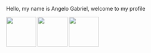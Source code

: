 Hello, my name is Angelo Gabriel, welcome to my profile

<div>
  <img src ="https://cdn-icons-png.flaticon.com/512/174/174854.png" style="width:80px">
  <img src ="https://cdn-icons-png.flaticon.com/512/732/732190.png" style="width:80px">
  <img src ="https://cdn-icons-png.flaticon.com/512/5968/5968292.png" style="width:80px">
</div>

